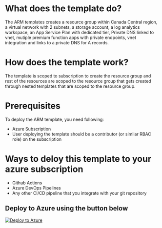 # What does the template do?


The ARM templates creates a resource group within Canada Central region, a virtual network with 2 subnets, a storage account, a log analytics workspace, an App Service Plan with dedicated tier, Private DNS linked to vnet, mutiple premium function apps with private endpoints, vnet integration and links to a private DNS for A records.

# How does the template work?


The template is scoped to subscription to create the resource group and rest of the resources are scoped to the resource group that gets created through nested templates that are scoped to the resource group.

# Prerequisites


To deploy the ARM template, you need following:

- Azure Subscription
- User deploying the template should be a contributor (or similar RBAC role) on the subscription

# Ways to deloy this template to your azure subscription


- Github Actions
- Azure DevOps Pipelines
- Any other CI/CD pipeline that you integrate with your git repository

## Deploy to Azure using the button below

[![Deploy to Azure](https://aka.ms/deploytoazurebutton)](https://portal.azure.com/#create/Microsoft.Template/uri/https%3A%2F%2Fraw.githubusercontent.com%2FMahindraManoj%2Farm-rg-functionapps%2Fmain%2Fazuredeploy.json)